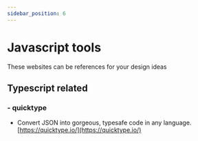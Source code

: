 ```yaml
---
sidebar_position: 6
---
```


# Javascript tools

These websites can be references for your design ideas 

## Typescript related

### - quicktype
- Convert JSON into gorgeous, typesafe code in any language.  
[https://quicktype.io/](https://quicktype.io/)

